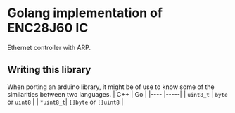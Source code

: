 # Golang implementation of ENC28J60 IC
Ethernet controller with ARP.
## Writing this library

When porting an arduino library, it might be of use to know some of the similarities between two languages.
| C++       | Go |
|----       |-----|
| `uint8_t` | `byte` or `uint8` |
| `*uint8_t`| `[]byte` or `[]uint8` |

